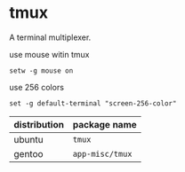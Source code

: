 # tmux 

A terminal multiplexer.

<!--more-->

use mouse witin tmux
```
setw -g mouse on
```

use 256 colors

```
set -g default-terminal "screen-256-color"
```

| distribution | package name    |
| ------------ | --------------- |
| ubuntu       | `tmux`          |
| gentoo       | `app-misc/tmux` |

